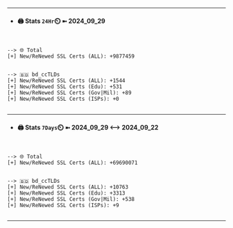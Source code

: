 

---
- #### 🖨️ **Stats** `24Hr`⏲️ ➼ 2024_09_29
```console


--> 🌐 Total
[+] New/ReNewed SSL Certs (ALL): +9877459


--> 🇧🇩 bd_ccTLDs
[+] New/ReNewed SSL Certs (ALL): +1544
[+] New/ReNewed SSL Certs (Edu): +531
[+] New/ReNewed SSL Certs (Gov|Mil): +89
[+] New/ReNewed SSL Certs (ISPs): +0


```

---
- #### 🖨️ **Stats** `7Days`⏲️ ➼ 2024_09_29 <--> 2024_09_22
```console


--> 🌐 Total
[+] New/ReNewed SSL Certs (ALL): +69690071


--> 🇧🇩 bd_ccTLDs
[+] New/ReNewed SSL Certs (ALL): +10763
[+] New/ReNewed SSL Certs (Edu): +3313
[+] New/ReNewed SSL Certs (Gov|Mil): +538
[+] New/ReNewed SSL Certs (ISPs): +9


```

---

